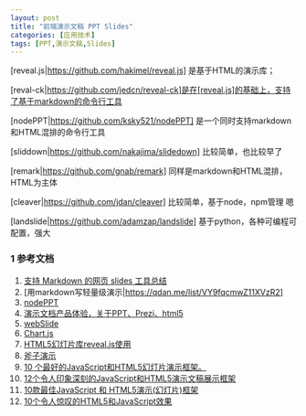 ```yaml
---
layout: post
title: "前端演示文稿 PPT Slides"
categories: [应用技术]
tags: [PPT,演示文稿,Slides]
---
```




[reveal.js|https://github.com/hakimel/reveal.js] 是基于HTML的演示库；

[reval-ck|https://github.com/jedcn/reveal-ck]是在[reveal.js]的基础上，支持了基于markdown的命令行工具

[nodePPT|https://github.com/ksky521/nodePPT] 是一个同时支持markdown和HTML混排的命令行工具

[sliddown|https://github.com/nakajima/slidedown] 比较简单，也比较早了

[remark|https://github.com/gnab/remark] 同样是markdown和HTML混排，HTML为主体

[cleaver|https://github.com/jdan/cleaver] 比较简单，基于node，npm管理 嗯

[landslide|https://github.com/adamzap/landslide] 基于python，各种可编程可配置，强大



### 1 参考文档

1. [支持 Markdown 的网页 slides 工具总结](http://blog.csdn.net/yeasy/article/details/41480435)
2. [用markdown写轻量级演示|https://qdan.me/list/VY9fqcmwZ11XVzR2]
3. [nodePPT](https://github.com/ksky521/nodePPT)
4. [演示文档产品体验，关于PPT、Prezi、html5](http://www.jianshu.com/p/8b06d0db42c0)
5. [webSlide](https://github.com/ksky521/webSlide)
6. [Chart.js](http://www.bootcss.com/p/chart.js/)
7. [HTML5幻灯片库reveal.js使用](https://segmentfault.com/a/1190000004055732)
8. [斧子演示](http://www.axeslide.com/)
9. [10 个最好的JavaScript和HTML5幻灯片演示框架。](http://blog.csdn.net/kongjiea/article/details/43704331)
10. [12个令人印象深刻的JavaScript和HTML5演示文稿展示框架](http://www.open-open.com/news/view/190871e)
11. [10款最佳JavaScript 和 HTML5演示(幻灯片)框架](http://web.jobbole.com/81792/)
12. [10个令人惊叹的HTML5和JavaScript效果](http://web.jobbole.com/993/)